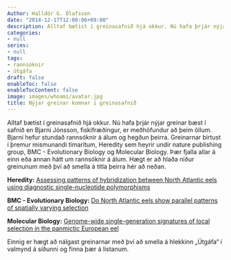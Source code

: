 ```yaml
---
Author: Halldór G. Ólafsson
date: "2014-12-17T12:00:06+09:00"
description: Alltaf bætist í greinasafnið hjá okkur. Nú hafa þrjár nýjar greinar bæst í safnið en Bjarni Jónsson, fiskifræðingur, er meðhöfundur að þeim öllum. Bjarni hefur stundað rannsóknir á álum og...
categories:
- null
series:
- null
tags:
- rannsóknir
- útgáfa
draft: false
enableToc: false
enableTocContent: false
image: images/whoami/avatar.jpg
title: Nýjar greinar komnar í greinasafnið
---
```


Alltaf bætist í greinasafnið hjá okkur. Nú hafa þrjár nýjar greinar bæst í safnið en Bjarni Jónsson, fiskifræðingur, er meðhöfundur að þeim öllum. Bjarni hefur stundað rannsóknir á álum og hegðun þeirra. Greinarnar birtust í þremur mismunandi tímaritum, Heredity sem heyrir undir nature publishing group, BMC - Evolutionary Biology og Molecular Biology. Þær fjalla allar á einn eða annan hátt um rannsóknir á álum. Hægt er að hlaða niður greinunum með því að smella á titla þeirra hér að neðan.

**Heredity:**
[Assessing patterns of hybridization between North Atlantic eels using diagnostic single-nucleotide polymorphisms](https://github.com/harkanatta/biopol/raw/master/content/is/utgafa/efni/Assessing%20patterns%20of%20hybridization%20between%20North%20Atlantic%20eels%20using%20diagnostic%20single-nucleotide%20polymorphisms.pdf)

**BMC - Evolutionary Biology:**
[Do North Atlantic eels show parallel patterns of spatially varying selection](https://github.com/harkanatta/biopol/raw/master/content/is/utgafa/efni/Do%20North%20Atlantic%20eels%20show%20parallel%20patterns%20of%20spatially%20varying%20selection.pdf)

**Molecular Biology:**
[Genome-wide single-generation signatures of local selection in the panmictic European eel](https://github.com/harkanatta/biopol/raw/master/content/is/utgafa/efni/Genome-wide%20single-generation%20signatures%20of%20local%20selection%20in%20the%20panmictic%20European%20eel.pdf)

Einnig er hægt að nálgast greinarnar með því að smella á hlekkinn „Útgáfa“ í valmynd á síðunni og finna þær á listanum.